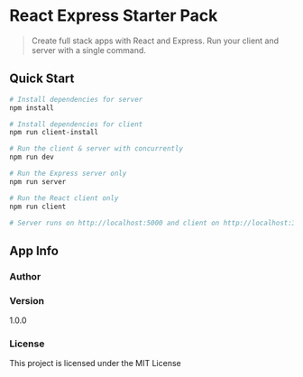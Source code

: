 # React Express Starter Pack

> Create full stack apps with React and Express. Run your client and server with a single command. 

## Quick Start

``` bash
# Install dependencies for server
npm install

# Install dependencies for client
npm run client-install

# Run the client & server with concurrently
npm run dev

# Run the Express server only
npm run server

# Run the React client only
npm run client

# Server runs on http://localhost:5000 and client on http://localhost:3000
```

## App Info

### Author

### Version

1.0.0

### License

This project is licensed under the MIT License
